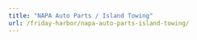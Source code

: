 ```yaml
---
title: "NAPA Auto Parts / Island Towing"
url: /friday-harbor/napa-auto-parts-island-towing/
---
```

